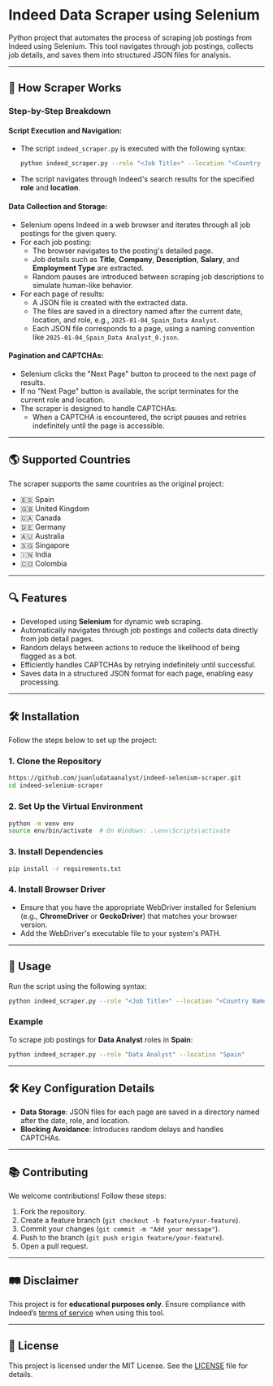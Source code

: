 # Indeed Data Scraper using Selenium

Python project that automates the process of scraping job postings from Indeed using Selenium. This tool navigates through job postings, collects job details, and saves them into structured JSON files for analysis.

---

## 🔧 How Scraper Works  

### Step-by-Step Breakdown  

#### Script Execution and Navigation:  
- The script `indeed_scraper.py` is executed with the following syntax:  
  ```bash
  python indeed_scraper.py --role "<Job Title>" --location "<Country Name>"
  ```  
- The script navigates through Indeed's search results for the specified **role** and **location**.  

#### Data Collection and Storage:  
- Selenium opens Indeed in a web browser and iterates through all job postings for the given query.  
- For each job posting:  
  - The browser navigates to the posting's detailed page.  
  - Job details such as **Title**, **Company**, **Description**, **Salary**, and **Employment Type** are extracted.  
  - Random pauses are introduced between scraping job descriptions to simulate human-like behavior.  
- For each page of results:  
  - A JSON file is created with the extracted data.  
  - The files are saved in a directory named after the current date, location, and role, e.g., `2025-01-04_Spain_Data Analyst`.  
  - Each JSON file corresponds to a page, using a naming convention like `2025-01-04_Spain_Data Analyst_0.json`.  

#### Pagination and CAPTCHAs:  
- Selenium clicks the "Next Page" button to proceed to the next page of results.  
- If no "Next Page" button is available, the script terminates for the current role and location.  
- The scraper is designed to handle CAPTCHAs:  
  - When a CAPTCHA is encountered, the script pauses and retries indefinitely until the page is accessible.  

---

## 🌎 Supported Countries  

The scraper supports the same countries as the original project:  
- 🇪🇸 Spain  
- 🇬🇧 United Kingdom  
- 🇨🇦 Canada  
- 🇩🇪 Germany  
- 🇦🇺 Australia  
- 🇸🇬 Singapore  
- 🇮🇳 India  
- 🇨🇴 Colombia  

---

## 🔍 Features  

- Developed using **Selenium** for dynamic web scraping.  
- Automatically navigates through job postings and collects data directly from job detail pages.  
- Random delays between actions to reduce the likelihood of being flagged as a bot.  
- Efficiently handles CAPTCHAs by retrying indefinitely until successful.  
- Saves data in a structured JSON format for each page, enabling easy processing.  

---

## 🛠️ Installation  

Follow the steps below to set up the project:  

### 1. Clone the Repository  
```bash
https://github.com/juanludataanalyst/indeed-selenium-scraper.git
cd indeed-selenium-scraper
```  

### 2. Set Up the Virtual Environment  
```bash
python -m venv env  
source env/bin/activate  # On Windows: .\env\Scripts\activate  
```  

### 3. Install Dependencies  
```bash
pip install -r requirements.txt  
```  

### 4. Install Browser Driver  
- Ensure that you have the appropriate WebDriver installed for Selenium (e.g., **ChromeDriver** or **GeckoDriver**) that matches your browser version.  
- Add the WebDriver's executable file to your system's PATH.  

---

## 🔧 Usage  

Run the script using the following syntax:  
```bash
python indeed_scraper.py --role "<Job Title>" --location "<Country Name>"
```  

### Example  
To scrape job postings for **Data Analyst** roles in **Spain**:  
```bash
python indeed_scraper.py --role "Data Analyst" --location "Spain"
```  

---

## 🛠️ Key Configuration Details  

- **Data Storage**: JSON files for each page are saved in a directory named after the date, role, and location.  
- **Blocking Avoidance**: Introduces random delays and handles CAPTCHAs.  

---

## 📚 Contributing  

We welcome contributions! Follow these steps:  
1. Fork the repository.  
2. Create a feature branch (`git checkout -b feature/your-feature`).  
3. Commit your changes (`git commit -m "Add your message"`).  
4. Push to the branch (`git push origin feature/your-feature`).  
5. Open a pull request.  

---

## 🛤 Disclaimer  

This project is for **educational purposes only**. Ensure compliance with Indeed’s [terms of service](https://www.indeed.com/legal) when using this tool.  

---

## 🎨 License  

This project is licensed under the MIT License. See the [LICENSE](LICENSE) file for details.
